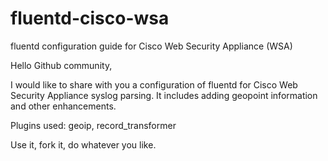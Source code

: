 # fluentd-cisco-wsa
 fluentd configuration guide for Cisco Web Security Appliance (WSA) 
 
Hello Github community,

I would like to share with you a configuration of fluentd for Cisco Web Security Appliance syslog parsing. 
It includes adding geopoint information and other enhancements.

Plugins used: geoip, record_transformer

Use it, fork it, do whatever you like.
